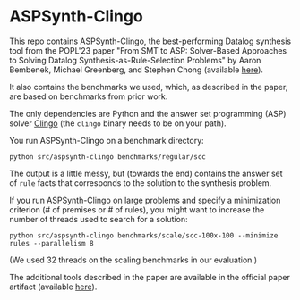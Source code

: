 # ASPSynth-Clingo

This repo contains ASPSynth-Clingo, the best-performing Datalog synthesis tool from the POPL'23 paper "From SMT to ASP: Solver-Based Approaches to Solving Datalog Synthesis-as-Rule-Selection Problems" by Aaron Bembenek, Michael Greenberg, and Stephen Chong (available [here](https://dl.acm.org/doi/abs/10.1145/3571200)).

It also contains the benchmarks we used, which, as described in the paper, are based on benchmarks from prior work.

The only dependencies are Python and the answer set programming (ASP) solver [Clingo](https://potassco.org/clingo/) (the `clingo` binary needs to be on your path).

You run ASPSynth-Clingo on a benchmark directory:

```shell
python src/aspsynth-clingo benchmarks/regular/scc
```

The output is a little messy, but (towards the end) contains the answer set of `rule` facts that corresponds to the solution to the synthesis problem.

If you run ASPSynth-Clingo on large problems and specify a minimization criterion (# of premises or # of rules), you might want to increase the number of threads used to search for a solution:

```
python src/aspsynth-clingo benchmarks/scale/scc-100x-100 --minimize rules --parallelism 8
```

(We used 32 threads on the scaling benchmarks in our evaluation.)

The additional tools described in the paper are available in the official paper artifact (available [here](https://zenodo.org/records/7150677)).